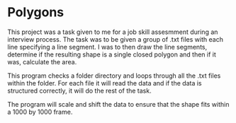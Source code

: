 # Polygons

This project was a task given to me for a job skill assesmment during an interview process. The task was to be given a group of .txt files with each line specifying a line segment. I was to then draw the line segments, determine if the resulting shape is a single closed polygon and then if it was, calculate the area.

This program checks a folder directory and loops through all the .txt files within the folder. For each file it will read the data and if the data is structured correctly, it will do the rest of the task.

The program will scale and shift the data to ensure that the shape fits within a 1000 by 1000 frame.
